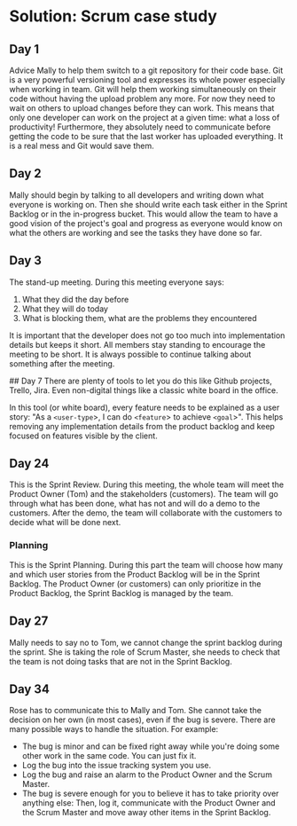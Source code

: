 # Solution: Scrum case study

## Day 1
Advice Mally to help them switch to a git repository for their code base. Git is a very powerful versioning tool and expresses its whole power especially when working in team. Git will help them working simultaneously on their code without having the upload problem any more.
For now they need to wait on others to upload changes before they can work. This means that only one developer can work on the project at a given time: what a loss of productivity! Furthermore, they absolutely need to communicate before getting the code to be sure that the last worker has uploaded everything. It is a real mess and Git would save them.


## Day 2
Mally should begin by talking to all developers and writing down what everyone is working on. Then she should write each task either in the Sprint Backlog or in the in-progress bucket. This would allow the team to have a good vision of the project's goal and progress as everyone would know on what the others are working and see the tasks they have done so far.


## Day 3
The stand-up meeting. During this meeting everyone says:
1. What they did the day before
2. What they will do today
3. What is blocking them, what are the problems they encountered

It is important that the developer does not go too much into implementation details but keeps it short.
All members stay standing to encourage the meeting to be short. It is always possible to continue talking about something after the meeting.


## Day 7
There are plenty of tools to let you do this like Github projects, Trello, Jira. Even non-digital things like a classic white board in the office.

In this tool (or white board), every feature needs to be explained as a user story: "As a `<user-type`>, I can do `<feature`> to achieve `<goal`>". This helps removing any implementation details from the product backlog and keep focused on features visible by the client.


## Day 24
This is the Sprint Review. During this meeting, the whole team will meet the Product Owner (Tom) and the stakeholders (customers). The team will go through what has been done, what has not and will do a demo to the customers. After the demo, the team will collaborate with the customers to decide what will be done next.


### Planning
This is the Sprint Planning. During this part the team will choose how many and which user stories from the Product Backlog will be in the Sprint Backlog. The Product Owner (or customers) can only prioritize in the Product Backlog, the Sprint Backlog is managed by the team.


## Day 27
Mally needs to say no to Tom, we cannot change the sprint backlog during the sprint. She is taking the role of Scrum Master, she needs to check that the team is not doing tasks that are not in the Sprint Backlog.


## Day 34
Rose has to communicate this to Mally and Tom. She cannot take the decision on her own (in most cases), even if the bug is severe. There are many possible ways to handle the situation. For example:
- The bug is minor and can be fixed right away while you're doing some other work in the same code. You can just fix it.
- Log the bug into the issue tracking system you use.
- Log the bug and raise an alarm to the Product Owner and the Scrum Master.
- The bug is severe enough for you to believe it has to take priority over anything else: Then, log it, communicate with the Product Owner and the Scrum Master and move away other items in the Sprint Backlog.

